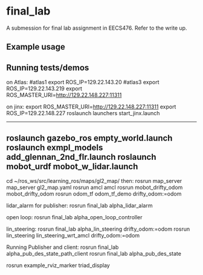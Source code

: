 # final_lab

A submession for final lab assignment in EECS476. Refer to the write up.

## Example usage

## Running tests/demos

on Atlas: #atlas1 export ROS_IP=129.22.143.20 #atlas3 export ROS_IP=129.22.143.219 export ROS_MASTER_URI=http://129.22.148.227:11311

on jinx: export ROS_MASTER_URI=http://129.22.148.227:11311 export ROS_IP=129.22.148.227 roslaunch launchers start_jinx.launch

----------------------------------------

roslaunch gazebo_ros empty_world.launch
roslaunch exmpl_models add_glennan_2nd_flr.launch 
roslaunch mobot_urdf mobot_w_lidar.launch
---------------------------------
    
cd ~/ros_ws/src/learning_ros/maps/gl2_map/
then:
rosrun map_server map_server gl2_map.yaml rosrun amcl amcl rosrun mobot_drifty_odom mobot_drifty_odom 
rosrun odom_tf odom_tf_demo drifty_odom:=odom

lidar_alarm for publisher: 
rosrun final_lab alpha_lidar_alarm

open loop: 
rosrun final_lab alpha_open_loop_controller

lin_steering: 
rosrun final_lab alpha_lin_steering drifty_odom:=odom 
rosrun lin_steering lin_steering_wrt_amcl drifty_odom:=odom

Running Publisher and client: 
rosrun final_lab alpha_pub_des_state_path_client 
rosrun final_lab alpha_pub_des_state

rosrun example_rviz_marker triad_display
